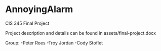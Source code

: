 AnnoyingAlarm
=============

CIS 345 Final Project

Project description and details can be found in assets/final-project.docx

Group:
	-Peter Roes
	-Troy Jordan
	-Cody Stoflet